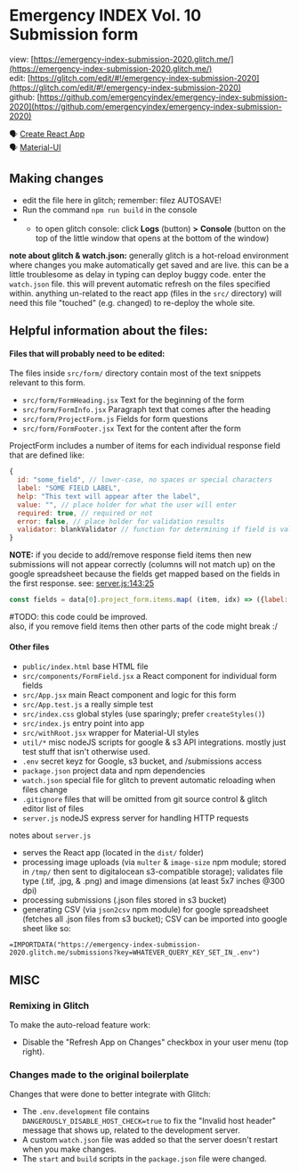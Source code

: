 # Emergency INDEX Vol. 10 Submission form

view: [https://emergency-index-submission-2020.glitch.me/](https://emergency-index-submission-2020.glitch.me/)  
edit: [https://glitch.com/edit/#!/emergency-index-submission-2020](https://glitch.com/edit/#!/emergency-index-submission-2020)  
github: [https://github.com/emergencyindex/emergency-index-submission-2020](https://github.com/emergencyindex/emergency-index-submission-2020) 

🗣 [Create React App](https://github.com/facebookincubator/create-react-app)  
🗣 [Material-UI](https://material-ui.com/)

## Making changes

* edit the file here in glitch; remember: filez AUTOSAVE!
* Run the command `npm run build` in the console
* * to open glitch console: click **Logs** (button) **>** **Console** (button on the top of the little window that opens at the bottom of the window)

**note about glitch & watch.json:** generally glitch is a hot-reload environment where changes you make automatically get saved and are live. this can be a little troublesome as delay in typing can deploy buggy code. enter the `watch.json` file. this will prevent automatic refresh on the files specified within. anything un-related to the react app (files in the `src/` directory) will need this file "touched" (e.g. changed) to re-deploy the whole site. 

## Helpful information about the files:

#### Files that will probably need to be edited: 

The files inside `src/form/` directory contain most of the text snippets relevant to this form.

* `src/form/FormHeading.jsx` Text for the beginning of the form
* `src/form/FormInfo.jsx` Paragraph text that comes after the heading
* `src/form/ProjectForm.js` Fields for form questions
* `src/form/FormFooter.jsx` Text for the content after the form

ProjectForm includes a number of items for each individual response field that are defined like:

```js
{
  id: "some_field", // lower-case, no spaces or special characters
  label: "SOME FIELD LABEL",
  help: "This text will appear after the label",
  value: "", // place holder for what the user will enter
  required: true, // required or not
  error: false, // place holder for validation results
  validator: blankValidator // function for determining if field is valid
}
```

**NOTE:** if you decide to add/remove response field items then new submissions will not appear correctly (columns will not match up) on the google spreadsheet because the fields get mapped based on the fields in the first response. see: [server.js:143:25](https://glitch.com/edit/#!/emergency-index-submission-2020?path=server.js:143:25) 
```js
const fields = data[0].project_form.items.map( (item, idx) => ({label: item.id, value: `project_form.items.${idx}.value`, default: 'NULL'}) )
```  
#TODO: this code could be improved.  
also, if you remove field items then other parts of the code might break :/  

#### Other files

* `public/index.html` base HTML file 
* `src/components/FormField.jsx` a React component for individual form fields
* `src/App.jsx` main React component and logic for this form
* `src/App.test.js` a really simple test
* `src/index.css` global styles (use sparingly; prefer `createStyles()`)
* `src/index.js` entry point into app
* `src/withRoot.jsx` wrapper for Material-UI styles
* `util/*` misc nodeJS scripts for google & s3 API integrations. mostly just test stuff that isn't otherwise used.
* `.env` secret keyz for Google, s3 bucket, and /submissions access
* `package.json` project data and npm dependencies
* `watch.json` special file for glitch to prevent automatic reloading when files change
* `.gitignore` files that will be omitted from git source control & glitch editor list of files
* `server.js` nodeJS express server for handling HTTP requests

notes about `server.js`  
* serves the React app (located in the `dist/` folder)
* processing image uploads (via `multer` & `image-size` npm module; stored in `/tmp/` then sent to digitalocean s3-compatible storage); validates file type (.tif, .jpg, & .png) and image dimensions (at least 5x7 inches @300 dpi)
* processing submissions (.json files stored in s3 bucket)
* generating CSV (via `json2csv` npm module) for google spreadsheet (fetches all .json files from s3 bucket); CSV can be imported into google sheet like so:

```
=IMPORTDATA("https://emergency-index-submission-2020.glitch.me/submissions?key=WHATEVER_QUERY_KEY_SET_IN_.env")
```

## MISC

### Remixing in Glitch

To make the auto-reload feature work:

* Disable the "Refresh App on Changes" checkbox in your user menu (top right).

### Changes made to the original boilerplate

Changes that were done to better integrate with Glitch:

* The `.env.development` file contains `DANGEROUSLY_DISABLE_HOST_CHECK=true` to fix the "Invalid host header" message that shows up, related to the development server.
* A custom `watch.json` file was added so that the server doesn't restart when you make changes.
* The `start` and `build` scripts in the `package.json` file were changed.
